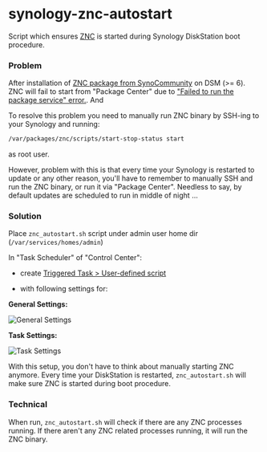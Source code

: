 # synology-znc-autostart
Script which ensures [ZNC](http://wiki.znc.in/ZNC) is started during Synology DiskStation boot procedure.

### Problem

After installation of [ZNC package from SynoCommunity](https://synocommunity.com/package/znc) on DSM (>= 6). ZNC will fail to start from "Package Center" due to ["Failed to run the package service" error.](https://hodzic.org/img/znc/znc%20package%20center%20start%20fail.png). And 

To resolve this problem you need to manually run ZNC binary by SSH-ing to your Synology and running:

```bash
/var/packages/znc/scripts/start-stop-status start
```

as root user.

However, problem with this is that every time your Synology is restarted to update or any other reason, you'll have to remember to manually SSH and run the ZNC binary, or run it via "Package Center". Needless to say, by default updates are scheduled to run in middle of night ...

### Solution

Place ```znc_autostart.sh``` script under admin user home dir (```/var/services/homes/admin```)

In "Task Scheduler" of "Control Center":

* create [Triggered Task > User-defined script](https://hodzic.org/img/znc/create%20triggered%20task.png)

* with following settings for:

**General Settings:**

![General Settings](https://hodzic.org/img/znc/general%20settings.png)

**Task Settings:**

![Task Settings](https://hodzic.org/img/znc/task%20settings.png)


With this setup, you don't have to think about manually starting ZNC anymore. Every time your DiskStation is restarted, ```znc_autostart.sh``` will make sure ZNC is started during boot procedure.

### Technical

When run, ```znc_autostart.sh``` will check if there are any ZNC processes running. If there aren't any ZNC related processes running, it will run the ZNC binary. 

